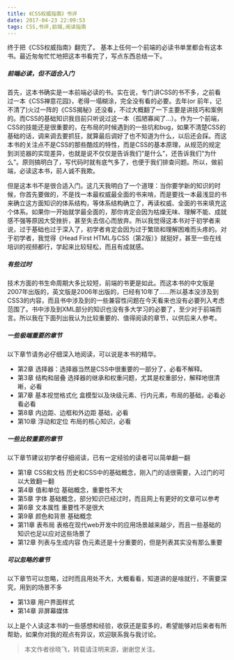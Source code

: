 ```yaml
---
title: 《CSS权威指南》书评
date: 2017-04-23 22:09:53
tags: CSS,书评,前端,阅读指南
---
```


终于把《CSS权威指南》翻完了。
基本上任何一个前端的必读书单里都会有这本书。最近匆匆忙忙地把这本书看完了，写点东西总结一下。

<!-- more-->

##### 前端必读，但不适合入门

首先，这本书确实是一本前端必读的书。实在说，专门讲CSS的书不多，之前看过一本《CSS禅意花园》，老得一塌糊涂，完全没有看的必要。去年(or 前年，记不清了)火过一阵的《CSS揭秘》还没看，不过大概翻了一下主要是讲技巧和案例的。而CSS的基础知识我目前只听说过这一本（孤陋寡闻了…）。作为一个前端，CSS的技能还是很重要的，在布局的时候遇到的一些坑和bug，如果不清楚CSS的基础的话，调来调去要抓狂，就算最后调好了也不知道为什么，以后还会踩。而这本书的关注点不是CSS的那些酷炫的特性，而是CSS的基本原理，从规范的规定到浏览器的实现差异，也就是说不仅仅是告诉我们“是什么”，还告诉我们“为什么”。原则搞明白了，写代码时就有底气多了，也便于我们排查问题。所以，做前端，必读这本书，前人诚不我欺。

但是这本书不是很合适入门。这几天我明白了一个道理：当你要学新的知识的时候，你首先要做的，不是找一本最权威最全面的书来啃，而是要找一本最浅显的书来确立这方面知识的体系结构，等体系结构确立了，再读权威、全面的书来填充这个体系。如果你一开始就学最全面的，那你肯定会因为枯燥无味、理解不能、成就感不强等原因大受挫折，甚至失去信心而放弃。所以我觉得这本书对于初学者来说，过于基础也过于深入了，初学者肯定会因为过于繁琐和理解困难而头疼的。对于初学者，我觉得《Head First HTML与CSS（第2版）》就挺好，甚至一些在线培训的视频都行，学起来比较轻松，而且有成就感。

##### 有些过时

技术方面的书生命周期大多比较短，前端的书更是如此。而这本书的中文版是2007年出版的，英文版是2006年出版的，已经有10年了……所以基本没涉及到CSS3的内容，而且书中涉及到的一些兼容性问题在今天看来也没有必要列入考虑范围了。书中涉及到XML部分的知识也没有多大学习的必要了，至少对于前端而言。所以我在下面列出我认为比较重要的、值得阅读的章节，以供后来人参考。

##### 一些极端重要的章节

以下章节请务必仔细深入地阅读，可以说是本书的精华。

- 第2章 选择器：选择器当然是CSS中很重要的一部分了，必看不解释。
- 第3章 结构和层叠 选择器的继承和权重问题，尤其是权重部分，解释地很清晰，必看
- 第7章 基本视觉格式化  盒模型以及块级元素、行内元素，布局的基础，必看必看必看
- 第8章 内边距、边框和外边距 基础，必看
- 第10章 浮动和定位 布局的核心知识，必看

##### 一些比较重要的章节

以下章节建议初学者仔细阅读，已有一定经验的读者可以简单翻一翻

- 第1章 CSS和文档 历史和CSS中的基础概念，刚入门的话很需要，入过门的可以大致翻一翻
- 第4章 值和单位 基础概念，重要性不大
- 第5章 字体 基础概念，部分知识已经过时，而且网上有更好的文章可以参考
- 第6章 文本属性 重要性不是很大
- 第9章 颜色和背景 基础概念
- 第11章 表布局 表格在现代web开发中的应用场景越来越少，而且一些基础的知识也足以应对这些场景了
- 第12章 列表与生成内容 伪元素还是十分重要的，但是列表其实没有那么重要

##### 可以忽略的章节

以下章节可以忽略，过时而且用处不大，大概看看，知道讲的是啥就行，不需要深究，用到的场景不多

- 第13章 用户界面样式
- 第14章 非屏幕媒体



以上是个人读这本书的一些感想和经验，收获还是蛮多的，希望能够对后来者有所帮助，如果你对我的观点有异议，欢迎联系我与我讨论。



> 本文作者徐晓飞，转载请注明来源，谢谢您关注。